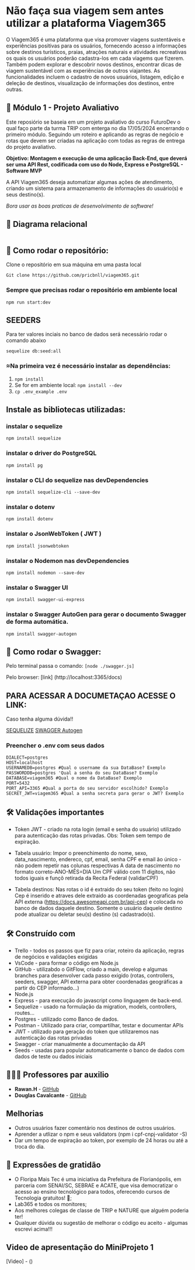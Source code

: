 # Não faça sua viagem sem antes utilizar a plataforma Viagem365
 
  O Viagem365 é uma plataforma que visa promover viagens sustentáveis e experiências positivas para os usuários, fornecendo acesso a informações sobre destinos turísticos, praias, atrações naturais e atividades recreativas os quais os usuários poderão cadastra-los em cada viagems que fizerem. Também podem explorar e descobrir novos destinos, encontrar dicas de viagem sustentável com as experiências de outros viajantes. As funcionalidades incluem o cadastro de novos usuários, listagem, edição e deleção de destinos, visualização de informações dos destinos, entre outras. 
  
  
## 🏦 Módulo 1 - Projeto Avaliativo

Este reposiório se baseia em um projeto avaliativo do curso FuturoDev o qual faço parte da turma TRIP com enterga no dia 17/05/2024 encerrando o primeiro módulo.
Seguindo um roteiro e aplicando as regras de negócio e rotas que devem ser criadas na aplicação com todas as regras de entrega do projeto avaliativo.

**Objetivo: Montagem e execução de uma aplicação Back-End, que deverá ser uma API Rest, codificada com uso do Node, Express e PostgreSQL - Software MVP**

A API Viagem365 deseja automatizar algumas ações de atendimento, criando um sistema para armazenamento de informações do usuário(s) e seus destino(s).

  *Bora usar as boas praticas de desenvolvimento de software!*

## 🤖 Diagrama relacional

<p>
  <img src = "">
</p>


## 🤖 Como rodar o repositório:

Clone o repositório em sua máquina em uma pasta local 

`Git clone https://github.com/pricbnll/viagem365.git`

### Sempre que precisas rodar o repositório em ambiente local

`npm run start:dev`

## SEEDERS

Para ter valores inciais no banco de dados será necessário rodar o comando abaixo

`sequelize db:seed:all`

### ≈Na primeira vez é necessário instalar as dependências:

1. `npm install`
2. Se for em ambiente local: `npm install --dev`
3. `cp .env_example .env`

## Instale as bibliotecas utilizadas:

### instalar o sequelize

`npm install sequelize`

### instalar o driver do PostgreSQL

`npm install pg`

### instalar o CLI do sequelize nas devDependencies

`npm install sequelize-cli --save-dev`

### instalar o dotenv

`npm install dotenv`

### instalar o JsonWebToken ( JWT )

`npm install jsonwebtoken`

### instalar o Nodemon nas devDependencies

`npm install nodemon --save-dev`

### instalar o Swagger UI

`npm install swagger-ui-express`

### instalar o Swagger AutoGen para gerar o documento Swagger de forma automática.

`npm install swagger-autogen`


## 🤖 Como rodar o Swagger:

Pelo terminal passa o comando: `[node ./swagger.js]` 

Pelo browser:
[link] (http://localhost:3365/docs)


## PARA ACESSAR A DOCUMETAÇAO ACESSE O LINK:

Caso tenha alguma dúvida!!

[SEQUELIZE](https://sequelize.org/docs/v6/core-concepts/model-basics/)
[SWAGGER Autogen](https://swagger-autogen.github.io/docs/)

### Preencher o .env com seus dados
```
DIALECT=postgres 
HOST=localhost
USERNAMEDB=postgres #Qual o username da sua DataBase? Exemplo
PASSWORDDB=postgres 'Qual a senha do seu DataBase? Exemplo
DATABASE=viagem365 #Qual o nome da DataBase? Exemplo
PORT=5432
PORT_API=3365 #Qual a porta do seu servidor escolhido? Exemplo
SECRET_JWT=viagem365 #Qual a senha secreta para gerar o JWT? Exemplo
```
## 🛠️ Validações importantes

- Token JWT - criado na rota login (email e senha do usuário) utilizado para autenticação das rotas privadas. Obs: Token sem tempo de expiração.
- Tabela usuário:
  Impor o preenchimento do nome, sexo, data_nascimento, endereco, cpf, email, senha
  CPF e email ão único - não podem repetir nas colunas respectivas
  A data de nascimento no formato correto-ANO-MÊS=DIA
  Um CPF válido com 11 digitos, não todos iguais e funçõ retirada da Recita Federal (validarCPF)

- Tabela destinos:
  Nas rotas o id é extraido do seu token (feito no login)
  Cep é inserido e atraves dele extraido as coordenadas geograficas pela API externa (https://docs.awesomeapi.com.br/api-cep) e colocada no banco de dados daquele destino.
  Somente o usuário daquele destino pode atualizar ou deletar seu(s) destino (s) cadastrado(s).
  
## 🛠️ Construído com

- Trello - todos os passos que fiz para criar, roteiro da aplicação, regras de negócios e validações exigidas
- VsCode - para formar o código em Node.js
- GitHub - utilizabdo o GitFlow, criado a main, develop e algumas branches para desenvolver cada passo exigido (rotas, controllers, seeders, swagger, API externa para obter coordenadas geográficas a partir do CEP informado...)
- Node.js 
- Express - para execução do javascript como linguagem de back-end.
- Sequelize - usado na formulação da migration, models, controllers, routes...
- Postgres - utilizado como Banco de dados.
- Postman - Utilizado para criar, compartilhar, testar e documentar APIs
- JWT - utilizado para geração do token que utilizaremos nas autenticação das rotas privadas
- Swagger - criar manualmente a documentação da API
- Seeds - usadas para popular automaticamente o banco de dados com dados de teste ou dados iniciais

  

## 🧑🏻‍🏫 Professores par auxilio

* **Rawan.H** - [GitHub](https://github.com/Hawangledt)
* **Douglas Cavalcante** - [GitHub](https://github.com/douglas-cavalcante)


## Melhorias

- Outros usuários fazer comentário nos destinos de outros usuários.
- Aprender a utlizar o npm e seus validators (npm i cpf-cnpj-validator -S)
- Dar um tempo de expiração ao token, por exemplo de 24 horas ou até a troca do dia.


## 🎁 Expressões de gratidão

* O Floripa Mais Tec é uma iniciativa da Prefeitura de Florianópolis, em parceria com SENAI/SC, SEBRAE e ACATE, que visa democratizar o acesso ao ensino tecnológico para todos, oferecendo cursos de Tecnologia gratuitos!  📢;
* Lab365 e todos os monitores;
* Aos melhores colegas de classe de TRIP e NATURE que alguém poderia ter! 
* Qualquer dúvida ou sugestão de melhorar o código eu aceito - algumas escrevi acima!!!


## Video de apresentação do MiniProjeto 1

[Video] - ()
